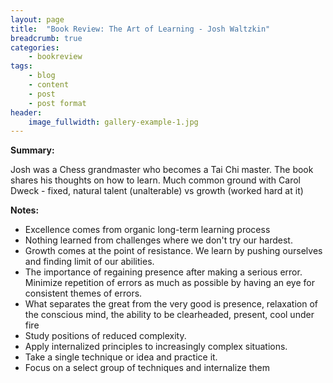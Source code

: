 ```yaml
---
layout: page
title:  "Book Review: The Art of Learning - Josh Waltzkin"
breadcrumb: true
categories:
    - bookreview
tags:
    - blog
    - content
    - post
    - post format
header:
    image_fullwidth: gallery-example-1.jpg
---
```

**Summary:**

Josh was a Chess grandmaster who becomes a Tai Chi master. The book shares his thoughts on how to learn. Much common ground with Carol Dweck - fixed, natural talent (unalterable) vs growth (worked hard at it)

**Notes:**

- Excellence comes from organic long-term learning process
- Nothing learned from challenges where we don't try our hardest.
- Growth comes at the point of resistance. We learn by pushing ourselves and finding limit of our abilities.
- The importance of regaining presence after making a serious error. Minimize repetition of errors as much as possible by having an eye for consistent themes of errors.
- What separates the great from the very good is presence, relaxation of the conscious mind, the ability to be clearheaded, present, cool under fire 
- Study positions of reduced complexity.
- Apply internalized principles to increasingly complex situations.
- Take a single technique or idea and practice it.
- Focus on a select group of techniques and internalize them 
